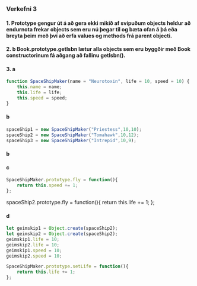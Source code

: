 ### Verkefni 3 
#### 1. Prototype gengur út á að gera ekki mikið af svipuðum objects heldur að endurnota frekar objects sem eru nú þegar til og bæta ofan á þá eða breyta þeim með því að erfa values og methods frá parent objecti. 
#### 2. b Book.prototype.getIsbn lætur alla objects sem eru byggðir með Book constructorinum fá aðgang að fallinu getIsbn().
#### 3. a
```javascript
function SpaceShipMaker(name = "Neurotoxin", life = 10, speed = 10) {   
 	this.name = name;
	this.life = life;
	this.speed = speed;
}
```
#### b
```javascript
spaceShip1 = new SpaceShipMaker("Priestess",10,10);
spaceShip2 = new SpaceShipMaker("Tomahawk",10,12);
spaceShip3 = new SpaceShipMaker("Intrepid",10,9);
```
#### b

#### c
```javascript
SpaceShipMaker.prototype.fly = function(){
	return this.speed += 1;
};
```
spaceShip2.prototype.fly = function(){
	return this.life += 1;
};
#### d
```javascript
let geimskip1 = Object.create(spaceShip2);
let geimskip2 = Object.create(spaceShip2);
geimskip1.life = 10;
geimskip2.life = 10;
geimskip1.speed = 10;
geimskip2.speed = 10;

SpaceShipMaker.prototype.setLife = function(){
	return this.life += 1;
};
```
